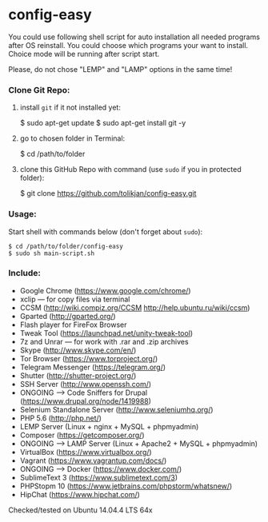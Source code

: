 # config-easy

You could use following shell script for auto installation all needed 
programs after OS reinstall.
You could choose which programs your want to install. Choice mode 
will be running after script start.
 
Please, do not chose "LEMP" and "LAMP" options in the same time!

### Clone Git Repo:
1) install `git` if it not installed yet:

    $ sudo apt-get update
    $ sudo apt-get install git -y

2) go to chosen folder in Terminal:

    $ cd /path/to/folder
    
3) clone this GitHub Repo with command (use `sudo` if you in protected folder):

    $ git clone https://github.com/tolikjan/config-easy.git

### Usage:
Start shell with commands below (don't forget about `sudo`):

    $ cd /path/to/folder/config-easy
    $ sudo sh main-script.sh

### Include:
- Google Chrome (https://www.google.com/chrome/)
- xclip — for copy files via terminal
- CCSM (http://wiki.compiz.org/CCSM http://help.ubuntu.ru/wiki/ccsm)
- Gparted (http://gparted.org/)
- Flash player for FireFox Browser
- Tweak Tool (https://launchpad.net/unity-tweak-tool)
- 7z and Unrar — for work with .rar and .zip archives
- Skype (http://www.skype.com/en/)
- Tor Browser (https://www.torproject.org/)
- Telegram Messenger (https://telegram.org/)
- Shutter (http://shutter-project.org/)
- SSH Server (http://www.openssh.com/)
- ONGOING —> Code Sniffers for Drupal (https://www.drupal.org/node/1419988)
- Selenium Standalone Server (http://www.seleniumhq.org/)
- PHP 5.6 (http://php.net/)
- LEMP Server (Linux + nginx + MySQL + phpmyadmin)
- Composer (https://getcomposer.org/)
- ONGOING —> LAMP Server (Linux + Apache2 + MySQL + phpmyadmin)
- VirtualBox (https://www.virtualbox.org/)
- Vagrant (https://www.vagrantup.com/docs/)
- ONGOING —> Docker (https://www.docker.com/)
- SublimeText 3 (https://www.sublimetext.com/3)
- PHPStopm 10 (https://www.jetbrains.com/phpstorm/whatsnew/)
- HipChat (https://www.hipchat.com/)

Checked/tested on Ubuntu 14.04.4 LTS 64x

